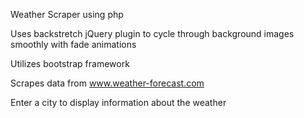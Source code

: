 Weather Scraper using php

Uses backstretch jQuery plugin to cycle through background images smoothly with fade animations

Utilizes bootstrap framework 

Scrapes data from www.weather-forecast.com

Enter a city to display information about the weather 

